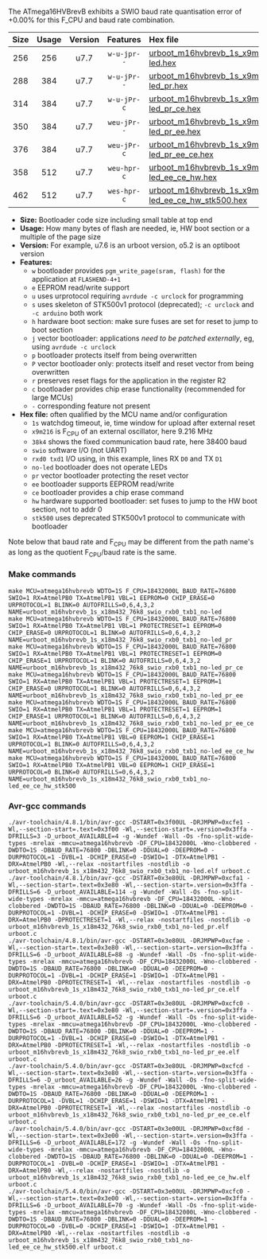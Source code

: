 The ATmega16HVBrevB exhibits a SWIO baud rate quantisation error of +0.00% for this F_CPU and baud rate combination.

|Size|Usage|Version|Features|Hex file|
|:-:|:-:|:-:|:-:|:--|
|256|256|u7.7|`w-u-jpr--`|[urboot_m16hvbrevb_1s_x9m216_38k4_swio_rxb0_txb1_no-led.hex](https://raw.githubusercontent.com/stefanrueger/urboot.hex/main/mcus/atmega16hvbrevb/watchdog_1_s/external_oscillator/+9m216000_hz/++38k4_baud/swio_rxb0_txb1/no-led/urboot_m16hvbrevb_1s_x9m216_38k4_swio_rxb0_txb1_no-led.hex)|
|288|384|u7.7|`w-u-jPr--`|[urboot_m16hvbrevb_1s_x9m216_38k4_swio_rxb0_txb1_no-led_pr.hex](https://raw.githubusercontent.com/stefanrueger/urboot.hex/main/mcus/atmega16hvbrevb/watchdog_1_s/external_oscillator/+9m216000_hz/++38k4_baud/swio_rxb0_txb1/no-led/urboot_m16hvbrevb_1s_x9m216_38k4_swio_rxb0_txb1_no-led_pr.hex)|
|314|384|u7.7|`w-u-jPr-c`|[urboot_m16hvbrevb_1s_x9m216_38k4_swio_rxb0_txb1_no-led_pr_ce.hex](https://raw.githubusercontent.com/stefanrueger/urboot.hex/main/mcus/atmega16hvbrevb/watchdog_1_s/external_oscillator/+9m216000_hz/++38k4_baud/swio_rxb0_txb1/no-led/urboot_m16hvbrevb_1s_x9m216_38k4_swio_rxb0_txb1_no-led_pr_ce.hex)|
|350|384|u7.7|`weu-jPr--`|[urboot_m16hvbrevb_1s_x9m216_38k4_swio_rxb0_txb1_no-led_pr_ee.hex](https://raw.githubusercontent.com/stefanrueger/urboot.hex/main/mcus/atmega16hvbrevb/watchdog_1_s/external_oscillator/+9m216000_hz/++38k4_baud/swio_rxb0_txb1/no-led/urboot_m16hvbrevb_1s_x9m216_38k4_swio_rxb0_txb1_no-led_pr_ee.hex)|
|376|384|u7.7|`weu-jPr-c`|[urboot_m16hvbrevb_1s_x9m216_38k4_swio_rxb0_txb1_no-led_pr_ee_ce.hex](https://raw.githubusercontent.com/stefanrueger/urboot.hex/main/mcus/atmega16hvbrevb/watchdog_1_s/external_oscillator/+9m216000_hz/++38k4_baud/swio_rxb0_txb1/no-led/urboot_m16hvbrevb_1s_x9m216_38k4_swio_rxb0_txb1_no-led_pr_ee_ce.hex)|
|358|512|u7.7|`weu-hpr-c`|[urboot_m16hvbrevb_1s_x9m216_38k4_swio_rxb0_txb1_no-led_ee_ce_hw.hex](https://raw.githubusercontent.com/stefanrueger/urboot.hex/main/mcus/atmega16hvbrevb/watchdog_1_s/external_oscillator/+9m216000_hz/++38k4_baud/swio_rxb0_txb1/no-led/urboot_m16hvbrevb_1s_x9m216_38k4_swio_rxb0_txb1_no-led_ee_ce_hw.hex)|
|462|512|u7.7|`wes-hpr-c`|[urboot_m16hvbrevb_1s_x9m216_38k4_swio_rxb0_txb1_no-led_ee_ce_hw_stk500.hex](https://raw.githubusercontent.com/stefanrueger/urboot.hex/main/mcus/atmega16hvbrevb/watchdog_1_s/external_oscillator/+9m216000_hz/++38k4_baud/swio_rxb0_txb1/no-led/urboot_m16hvbrevb_1s_x9m216_38k4_swio_rxb0_txb1_no-led_ee_ce_hw_stk500.hex)|

- **Size:** Bootloader code size including small table at top end
- **Usage:** How many bytes of flash are needed, ie, HW boot section or a multiple of the page size
- **Version:** For example, u7.6 is an urboot version, o5.2 is an optiboot version
- **Features:**
  + `w` bootloader provides `pgm_write_page(sram, flash)` for the application at `FLASHEND-4+1`
  + `e` EEPROM read/write support
  + `u` uses urprotocol requiring `avrdude -c urclock` for programming
  + `s` uses skeleton of STK500v1 protocol (deprecated); `-c urclock` and `-c arduino` both work
  + `h` hardware boot section: make sure fuses are set for reset to jump to boot section
  + `j` vector bootloader: applications *need to be patched externally*, eg, using `avrdude -c urclock`
  + `p` bootloader protects itself from being overwritten
  + `P` vector bootloader only: protects itself and reset vector from being overwritten
  + `r` preserves reset flags for the application in the register R2
  + `c` bootloader provides chip erase functionality (recommended for large MCUs)
  + `-` corresponding feature not present
- **Hex file:** often qualified by the MCU name and/or configuration
  + `1s` watchdog timeout, ie, time window for upload after external reset
  + `x9m216` is F<sub>CPU</sub> of an external oscillator, here 9.216 MHz
  + `38k4` shows the fixed communication baud rate, here 38400 baud
  + `swio` software I/O (not UART)
  + `rxd0 txd1` I/O using, in this example, lines RX `D0` and TX `D1`
  + `no-led` bootloader does not operate LEDs
  + `pr` vector bootloader protecting the reset vector
  + `ee` bootloader supports EEPROM read/write
  + `ce` bootloader provides a chip erase command
  + `hw` hardware supported bootloader: set fuses to jump to the HW boot section, not to addr 0
  + `stk500` uses deprecated STK500v1 protocol to communicate with bootloader


Note below that baud rate and F<sub>CPU</sub> may be different from the path name's as long as the quotient F<sub>CPU</sub>/baud rate is the same.

### Make commands
```
make MCU=atmega16hvbrevb WDTO=1S F_CPU=18432000L BAUD_RATE=76800 SWIO=1 RX=AtmelPB0 TX=AtmelPB1 VBL=1 EEPROM=0 CHIP_ERASE=0 URPROTOCOL=1 BLINK=0 AUTOFRILLS=0,6,4,3,2 NAME=urboot_m16hvbrevb_1s_x18m432_76k8_swio_rxb0_txb1_no-led
make MCU=atmega16hvbrevb WDTO=1S F_CPU=18432000L BAUD_RATE=76800 SWIO=1 RX=AtmelPB0 TX=AtmelPB1 VBL=1 PROTECTRESET=1 EEPROM=0 CHIP_ERASE=0 URPROTOCOL=1 BLINK=0 AUTOFRILLS=0,6,4,3,2 NAME=urboot_m16hvbrevb_1s_x18m432_76k8_swio_rxb0_txb1_no-led_pr
make MCU=atmega16hvbrevb WDTO=1S F_CPU=18432000L BAUD_RATE=76800 SWIO=1 RX=AtmelPB0 TX=AtmelPB1 VBL=1 PROTECTRESET=1 EEPROM=0 CHIP_ERASE=1 URPROTOCOL=1 BLINK=0 AUTOFRILLS=0,6,4,3,2 NAME=urboot_m16hvbrevb_1s_x18m432_76k8_swio_rxb0_txb1_no-led_pr_ce
make MCU=atmega16hvbrevb WDTO=1S F_CPU=18432000L BAUD_RATE=76800 SWIO=1 RX=AtmelPB0 TX=AtmelPB1 VBL=1 PROTECTRESET=1 EEPROM=1 CHIP_ERASE=0 URPROTOCOL=1 BLINK=0 AUTOFRILLS=0,6,4,3,2 NAME=urboot_m16hvbrevb_1s_x18m432_76k8_swio_rxb0_txb1_no-led_pr_ee
make MCU=atmega16hvbrevb WDTO=1S F_CPU=18432000L BAUD_RATE=76800 SWIO=1 RX=AtmelPB0 TX=AtmelPB1 VBL=1 PROTECTRESET=1 EEPROM=1 CHIP_ERASE=1 URPROTOCOL=1 BLINK=0 AUTOFRILLS=0,6,4,3,2 NAME=urboot_m16hvbrevb_1s_x18m432_76k8_swio_rxb0_txb1_no-led_pr_ee_ce
make MCU=atmega16hvbrevb WDTO=1S F_CPU=18432000L BAUD_RATE=76800 SWIO=1 RX=AtmelPB0 TX=AtmelPB1 VBL=0 EEPROM=1 CHIP_ERASE=1 URPROTOCOL=1 BLINK=0 AUTOFRILLS=0,6,4,3,2 NAME=urboot_m16hvbrevb_1s_x18m432_76k8_swio_rxb0_txb1_no-led_ee_ce_hw
make MCU=atmega16hvbrevb WDTO=1S F_CPU=18432000L BAUD_RATE=76800 SWIO=1 RX=AtmelPB0 TX=AtmelPB1 VBL=0 EEPROM=1 CHIP_ERASE=1 URPROTOCOL=0 BLINK=0 AUTOFRILLS=0,6,4,3,2 NAME=urboot_m16hvbrevb_1s_x18m432_76k8_swio_rxb0_txb1_no-led_ee_ce_hw_stk500
```

### Avr-gcc commands
```
./avr-toolchain/4.8.1/bin/avr-gcc -DSTART=0x3f00UL -DRJMPWP=0xcfe1 -Wl,--section-start=.text=0x3f00 -Wl,--section-start=.version=0x3ffa -DFRILLS=3 -D_urboot_AVAILABLE=4 -g -Wundef -Wall -Os -fno-split-wide-types -mrelax -mmcu=atmega16hvbrevb -DF_CPU=18432000L -Wno-clobbered -DWDTO=1S -DBAUD_RATE=76800 -DBLINK=0 -DDUAL=0 -DEEPROM=0 -DURPROTOCOL=1 -DVBL=1 -DCHIP_ERASE=0 -DSWIO=1 -DTX=AtmelPB1 -DRX=AtmelPB0 -Wl,--relax -nostartfiles -nostdlib -o urboot_m16hvbrevb_1s_x18m432_76k8_swio_rxb0_txb1_no-led.elf urboot.c
./avr-toolchain/4.8.1/bin/avr-gcc -DSTART=0x3e80UL -DRJMPWP=0xcfa1 -Wl,--section-start=.text=0x3e80 -Wl,--section-start=.version=0x3ffa -DFRILLS=6 -D_urboot_AVAILABLE=114 -g -Wundef -Wall -Os -fno-split-wide-types -mrelax -mmcu=atmega16hvbrevb -DF_CPU=18432000L -Wno-clobbered -DWDTO=1S -DBAUD_RATE=76800 -DBLINK=0 -DDUAL=0 -DEEPROM=0 -DURPROTOCOL=1 -DVBL=1 -DCHIP_ERASE=0 -DSWIO=1 -DTX=AtmelPB1 -DRX=AtmelPB0 -DPROTECTRESET=1 -Wl,--relax -nostartfiles -nostdlib -o urboot_m16hvbrevb_1s_x18m432_76k8_swio_rxb0_txb1_no-led_pr.elf urboot.c
./avr-toolchain/4.8.1/bin/avr-gcc -DSTART=0x3e80UL -DRJMPWP=0xcfae -Wl,--section-start=.text=0x3e80 -Wl,--section-start=.version=0x3ffa -DFRILLS=6 -D_urboot_AVAILABLE=88 -g -Wundef -Wall -Os -fno-split-wide-types -mrelax -mmcu=atmega16hvbrevb -DF_CPU=18432000L -Wno-clobbered -DWDTO=1S -DBAUD_RATE=76800 -DBLINK=0 -DDUAL=0 -DEEPROM=0 -DURPROTOCOL=1 -DVBL=1 -DCHIP_ERASE=1 -DSWIO=1 -DTX=AtmelPB1 -DRX=AtmelPB0 -DPROTECTRESET=1 -Wl,--relax -nostartfiles -nostdlib -o urboot_m16hvbrevb_1s_x18m432_76k8_swio_rxb0_txb1_no-led_pr_ce.elf urboot.c
./avr-toolchain/5.4.0/bin/avr-gcc -DSTART=0x3e80UL -DRJMPWP=0xcfc0 -Wl,--section-start=.text=0x3e80 -Wl,--section-start=.version=0x3ffa -DFRILLS=6 -D_urboot_AVAILABLE=52 -g -Wundef -Wall -Os -fno-split-wide-types -mrelax -mmcu=atmega16hvbrevb -DF_CPU=18432000L -Wno-clobbered -DWDTO=1S -DBAUD_RATE=76800 -DBLINK=0 -DDUAL=0 -DEEPROM=1 -DURPROTOCOL=1 -DVBL=1 -DCHIP_ERASE=0 -DSWIO=1 -DTX=AtmelPB1 -DRX=AtmelPB0 -DPROTECTRESET=1 -Wl,--relax -nostartfiles -nostdlib -o urboot_m16hvbrevb_1s_x18m432_76k8_swio_rxb0_txb1_no-led_pr_ee.elf urboot.c
./avr-toolchain/5.4.0/bin/avr-gcc -DSTART=0x3e80UL -DRJMPWP=0xcfcd -Wl,--section-start=.text=0x3e80 -Wl,--section-start=.version=0x3ffa -DFRILLS=6 -D_urboot_AVAILABLE=26 -g -Wundef -Wall -Os -fno-split-wide-types -mrelax -mmcu=atmega16hvbrevb -DF_CPU=18432000L -Wno-clobbered -DWDTO=1S -DBAUD_RATE=76800 -DBLINK=0 -DDUAL=0 -DEEPROM=1 -DURPROTOCOL=1 -DVBL=1 -DCHIP_ERASE=1 -DSWIO=1 -DTX=AtmelPB1 -DRX=AtmelPB0 -DPROTECTRESET=1 -Wl,--relax -nostartfiles -nostdlib -o urboot_m16hvbrevb_1s_x18m432_76k8_swio_rxb0_txb1_no-led_pr_ee_ce.elf urboot.c
./avr-toolchain/5.4.0/bin/avr-gcc -DSTART=0x3e00UL -DRJMPWP=0xcf8d -Wl,--section-start=.text=0x3e00 -Wl,--section-start=.version=0x3ffa -DFRILLS=6 -D_urboot_AVAILABLE=172 -g -Wundef -Wall -Os -fno-split-wide-types -mrelax -mmcu=atmega16hvbrevb -DF_CPU=18432000L -Wno-clobbered -DWDTO=1S -DBAUD_RATE=76800 -DBLINK=0 -DDUAL=0 -DEEPROM=1 -DURPROTOCOL=1 -DVBL=0 -DCHIP_ERASE=1 -DSWIO=1 -DTX=AtmelPB1 -DRX=AtmelPB0 -Wl,--relax -nostartfiles -nostdlib -o urboot_m16hvbrevb_1s_x18m432_76k8_swio_rxb0_txb1_no-led_ee_ce_hw.elf urboot.c
./avr-toolchain/5.4.0/bin/avr-gcc -DSTART=0x3e00UL -DRJMPWP=0xcfc0 -Wl,--section-start=.text=0x3e00 -Wl,--section-start=.version=0x3ffa -DFRILLS=6 -D_urboot_AVAILABLE=70 -g -Wundef -Wall -Os -fno-split-wide-types -mrelax -mmcu=atmega16hvbrevb -DF_CPU=18432000L -Wno-clobbered -DWDTO=1S -DBAUD_RATE=76800 -DBLINK=0 -DDUAL=0 -DEEPROM=1 -DURPROTOCOL=0 -DVBL=0 -DCHIP_ERASE=1 -DSWIO=1 -DTX=AtmelPB1 -DRX=AtmelPB0 -Wl,--relax -nostartfiles -nostdlib -o urboot_m16hvbrevb_1s_x18m432_76k8_swio_rxb0_txb1_no-led_ee_ce_hw_stk500.elf urboot.c
```

